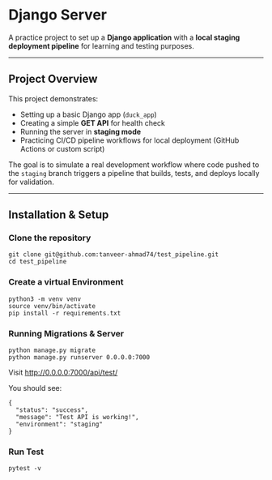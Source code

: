 # Django Server

A practice project to set up a **Django application** with a **local staging deployment pipeline** for learning and testing purposes.

---

## Project Overview

This project demonstrates:

- Setting up a basic Django app (`duck_app`)
- Creating a simple **GET API** for health check
- Running the server in **staging mode**
- Practicing CI/CD pipeline workflows for local deployment (GitHub Actions or custom script)

The goal is to simulate a real development workflow where code pushed to the `staging` branch triggers a pipeline that builds, tests, and deploys locally for validation.

---

## Installation & Setup

### Clone the repository

```
git clone git@github.com:tanveer-ahmad74/test_pipeline.git
cd test_pipeline
```

### Create a virtual Environment
```
python3 -m venv venv
source venv/bin/activate 
pip install -r requirements.txt
```
### Running Migrations & Server
```
python manage.py migrate
python manage.py runserver 0.0.0.0:7000
```

Visit  http://0.0.0.0:7000/api/test/

You should see:
```
{
  "status": "success",
  "message": "Test API is working!",
  "environment": "staging"
}
```

### Run Test

```
pytest -v
```
